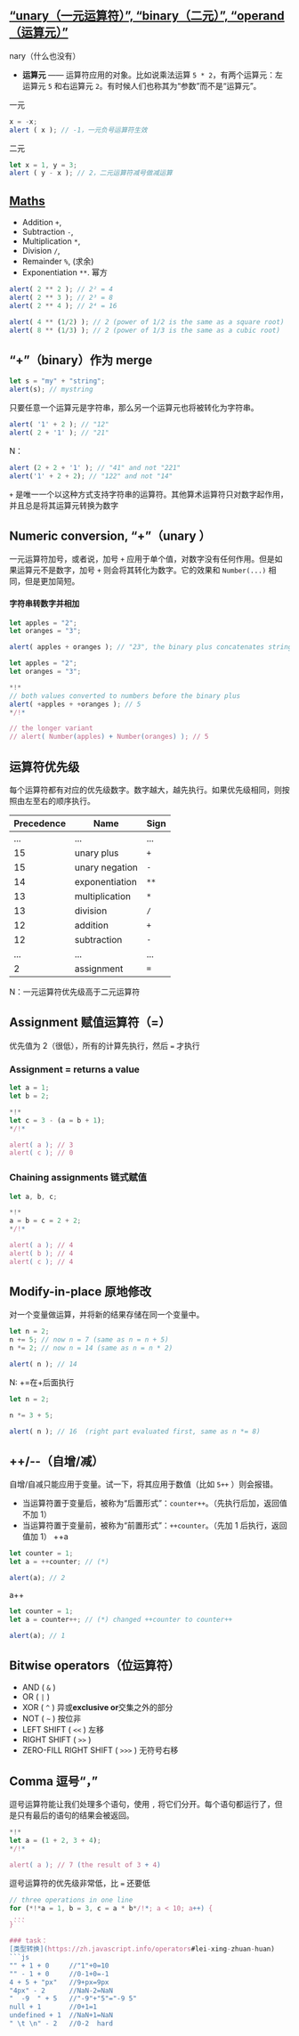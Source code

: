 ## [ “unary（一元运算符）”, “binary（二元）”, “operand（运算元）”](https://javascript.info/operators#terms-unary-binary-operand)
nary（什么也没有）
-   **运算元** —— 运算符应用的对象。比如说乘法运算 `5 * 2`，有两个运算元：左运算元 `5` 和右运算元 `2`。有时候人们也称其为“参数”而不是“运算元”。

一元
```js
x = -x;
alert ( x ); // -1，一元负号运算符生效
```
二元
```js 
let x = 1, y = 3; 
alert ( y - x ); // 2，二元运算符减号做减运算
```

## [Maths](https://javascript.info/operators#maths)
-   Addition `+`,
-   Subtraction `-`,
-   Multiplication `*`,
-   Division `/`,
-   Remainder `%`, (求余)
-   Exponentiation `**`. 幂方
```js run
alert( 2 ** 2 ); // 2² = 4
alert( 2 ** 3 ); // 2³ = 8
alert( 2 ** 4 ); // 2⁴ = 16

alert( 4 ** (1/2) ); // 2 (power of 1/2 is the same as a square root)
alert( 8 ** (1/3) ); // 2 (power of 1/3 is the same as a cubic root)
```

##  “+”（binary）作为  merge
```js
let s = "my" + "string";
alert(s); // mystring
```

只要任意一个运算元是字符串，那么另一个运算元也将被转化为字符串。
```js run
alert( '1' + 2 ); // "12"
alert( 2 + '1' ); // "21"
```

N：
```js
alert (2 + 2 + '1' ); // "41" and not "221"
alert('1' + 2 + 2); // "122" and not "14"
```
`+` 是唯一一个以这种方式支持字符串的运算符。其他算术运算符只对数字起作用，并且总是将其运算元转换为数字

## Numeric conversion, “+”（unary ）
一元运算符加号，或者说，加号 `+` 应用于单个值，对数字没有任何作用。但是如果运算元不是数字，加号 `+` 则会将其转化为数字。它的效果和 `Number(...)` 相同，但是更加简短。
#### 字符串转数字并相加
```js run
let apples = "2";
let oranges = "3";

alert( apples + oranges ); // "23", the binary plus concatenates strings
```

```js run
let apples = "2";
let oranges = "3";

*!*
// both values converted to numbers before the binary plus
alert( +apples + +oranges ); // 5
*/!*

// the longer variant
// alert( Number(apples) + Number(oranges) ); // 5
```

## 运算符优先级
每个运算符都有对应的优先级数字。数字越大，越先执行。如果优先级相同，则按照由左至右的顺序执行。

| Precedence | Name | Sign |
|------------|------|------|
| ... | ... | ... |
| 15 | unary plus | `+` |
| 15 | unary negation | `-` |
| 14 | exponentiation | `**` |
| 13 | multiplication | `*` |
| 13 | division | `/` |
| 12 | addition | `+` |
| 12 | subtraction | `-` |
| ... | ... | ... |
| 2 | assignment | `=` |
N：一元运算符优先级高于二元运算符

## Assignment 赋值运算符（=）
优先值为 2（很低），所有的计算先执行，然后 `=` 才执行

### Assignment = returns a value
```js run
let a = 1;
let b = 2;

*!*
let c = 3 - (a = b + 1);
*/!*

alert( a ); // 3
alert( c ); // 0
```
### Chaining assignments  链式赋值
```js run
let a, b, c;

*!*
a = b = c = 2 + 2;
*/!*

alert( a ); // 4
alert( b ); // 4
alert( c ); // 4
```

## Modify-in-place 原地修改
对一个变量做运算，并将新的结果存储在同一个变量中。
```js run
let n = 2;
n += 5; // now n = 7 (same as n = n + 5)
n *= 2; // now n = 14 (same as n = n * 2)

alert( n ); // 14
```
N: +=在+后面执行
```js run
let n = 2;

n *= 3 + 5;

alert( n ); // 16  (right part evaluated first, same as n *= 8)
```

## ++/--（自增/减）
自增/自减只能应用于变量。试一下，将其应用于数值（比如 `5++` ）则会报错。
-   当运算符置于变量后，被称为“后置形式”：`counter++`。（先执行后加，返回值不加 1）
-   当运算符置于变量前，被称为“前置形式”：`++counter`。（先加 1 后执行，返回值加 1）
++a
```js run
let counter = 1;
let a = ++counter; // (*)

alert(a); // 2
```
a++
```js run
let counter = 1;
let a = counter++; // (*) changed ++counter to counter++

alert(a); // 1
```

## Bitwise operators（位运算符）
-   AND ( `&` )
-   OR ( `|` )
-   XOR ( `^` ) 异或**exclusive or**交集之外的部分
-   NOT ( `~` ) 按位非
-   LEFT SHIFT ( `<<` ) 左移
-   RIGHT SHIFT ( `>>` )
-   ZERO-FILL RIGHT SHIFT ( `>>>` ) 无符号右移

## Comma 逗号“，”
逗号运算符能让我们处理多个语句，使用 `,` 将它们分开。每个语句都运行了，但是只有最后的语句的结果会被返回。
```js
*!*
let a = (1 + 2, 3 + 4);
*/!*

alert( a ); // 7 (the result of 3 + 4)
```
逗号运算符的优先级非常低，比 `=` 还要低
```js
// three operations in one line
for (*!*a = 1, b = 3, c = a * b*/!*; a < 10; a++) {
 ...
}```

### task：
[类型转换](https://zh.javascript.info/operators#lei-xing-zhuan-huan)
```js
"" + 1 + 0     //"1"+0=10
"" - 1 + 0     //0-1+0=-1
4 + 5 + "px"   //9+px=9px
"4px" - 2      //NaN-2=NaN
"  -9  " + 5   //"-9"+"5"="-9 5"
null + 1       //0+1=1
undefined + 1  //NaN+1=NaN
" \t \n" - 2   //0-2  hard
```

